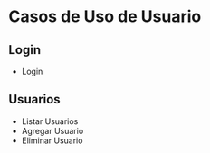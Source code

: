 # Casos de Uso de Usuario
## Login
* Login
## Usuarios
* Listar Usuarios
* Agregar Usuario
* Eliminar Usuario